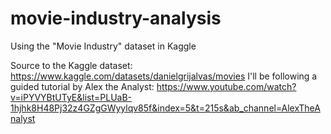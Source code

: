# movie-industry-analysis
Using the "Movie Industry" dataset in Kaggle

Source to the Kaggle dataset: https://www.kaggle.com/datasets/danielgrijalvas/movies
I'll be following a guided tutorial by Alex the Analyst: https://www.youtube.com/watch?v=iPYVYBtUTyE&list=PLUaB-1hjhk8H48Pj32z4GZgGWyylqv85f&index=5&t=215s&ab_channel=AlexTheAnalyst
